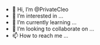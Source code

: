 - 👋 Hi, I’m @PrivateCleo
- 👀 I’m interested in ...
- 🌱 I’m currently learning ...
- 💞️ I’m looking to collaborate on ...
- 📫 How to reach me ...

<!---
PrivateCleo/PrivateCleo is a ✨ special ✨ repository because its `README.md` (this file) appears on your GitHub profile.
You can click the Preview link to take a look at your changes.
--->
